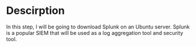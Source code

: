 # Descirption
In this step, I will be going to download Splunk on an Ubuntu server. Splunk is a popular SIEM that will be used as a log aggregation tool and security tool. 


